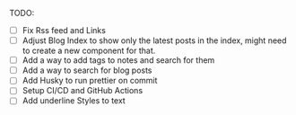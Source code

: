 TODO:

- [ ] Fix Rss feed and Links
- [ ] Adjust Blog Index to show only the latest posts in the index, might need to create a new component for that.
- [ ] Add a way to add tags to notes and search for them
- [ ] Add a way to search for blog posts
- [ ] Add Husky to run prettier on commit
- [ ] Setup CI/CD and GitHub Actions
- [ ] Add underline Styles to text
